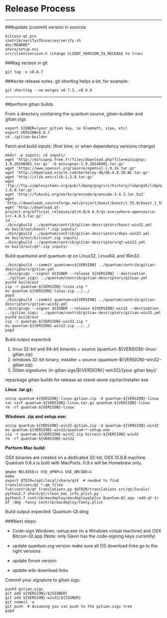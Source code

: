 Release Process
====================

* * *

###update (commit) version in sources


	bitcoin-qt.pro
	contrib/verifysfbinaries/verify.sh
	doc/README*
	share/setup.nsi
	src/clientversion.h (change CLIENT_VERSION_IS_RELEASE to true)

###tag version in git

	git tag -s v0.8.7

###write release notes. git shortlog helps a lot, for example:

	git shortlog --no-merges v0.7.2..v0.8.0

* * *

##perform gitian builds

 From a directory containing the quantum source, gitian-builder and gitian.sigs
  
	export SIGNER=(your gitian key, ie bluematt, sipa, etc)
	export VERSION=0.8.7
	cd ./gitian-builder

 Fetch and build inputs: (first time, or when dependency versions change)

	mkdir -p inputs; cd inputs/
	wget 'http://miniupnp.free.fr/files/download.php?file=miniupnpc-1.9.20140401.tar.gz' -O miniupnpc-1.9.20140401.tar.gz'
	wget 'https://www.openssl.org/source/openssl-1.0.1k.tar.gz'
	wget 'http://download.oracle.com/berkeley-db/db-4.8.30.NC.tar.gz'
	wget 'http://zlib.net/zlib-1.2.8.tar.gz'
	wget 'ftp://ftp.simplesystems.org/pub/libpng/png/src/history/libpng16/libpng-1.6.8.tar.gz'
	wget 'http://fukuchi.org/works/qrencode/qrencode-3.4.3.tar.bz2'
	wget 'http://downloads.sourceforge.net/project/boost/boost/1.55.0/boost_1_55_0.tar.bz2'
	wget 'http://download.qt-project.org/official_releases/qt/4.8/4.8.5/qt-everywhere-opensource-src-4.8.5.tar.gz'
	cd ..
	./bin/gbuild ../quantum/contrib/gitian-descriptors/boost-win32.yml
	mv build/out/boost-*.zip inputs/
	./bin/gbuild ../quantum/contrib/gitian-descriptors/deps-win32.yml
	mv build/out/bitcoin*.zip inputs/
	./bin/gbuild ../quantum/contrib/gitian-descriptors/qt-win32.yml
	mv build/out/qt*.zip inputs/

 Build quantumd and quantum-qt on Linux32, Linux64, and Win32:
  
	./bin/gbuild --commit quantum=v${VERSION} ../quantum/contrib/gitian-descriptors/gitian.yml
	./bin/gsign --signer $SIGNER --release ${VERSION} --destination ../gitian.sigs/ ../quantum/contrib/gitian-descriptors/gitian.yml
	pushd build/out
	zip -r quantum-${VERSION}-linux.zip *
	mv quantum-${VERSION}-linux.zip ../../
	popd
	./bin/gbuild --commit quantum=v${VERSION} ../quantum/contrib/gitian-descriptors/gitian-win32.yml
	./bin/gsign --signer $SIGNER --release ${VERSION}-win32 --destination ../gitian.sigs/ ../quantum/contrib/gitian-descriptors/gitian-win32.yml
	pushd build/out
	zip -r quantum-${VERSION}-win32.zip *
	mv quantum-${VERSION}-win32.zip ../../
	popd

  Build output expected:

  1. linux 32-bit and 64-bit binaries + source (quantum-${VERSION}-linux-gitian.zip)
  2. windows 32-bit binary, installer + source (quantum-${VERSION}-win32-gitian.zip)
  3. Gitian signatures (in gitian.sigs/${VERSION}[-win32]/(your gitian key)/

repackage gitian builds for release as stand-alone zip/tar/installer exe

**Linux .tar.gz:**

	unzip quantum-${VERSION}-linux-gitian.zip -d quantum-${VERSION}-linux
	tar czvf quantum-${VERSION}-linux.tar.gz quantum-${VERSION}-linux
	rm -rf quantum-${VERSION}-linux

**Windows .zip and setup.exe:**

	unzip quantum-${VERSION}-win32-gitian.zip -d quantum-${VERSION}-win32
	mv quantum-${VERSION}-win32/quantum-*-setup.exe .
	zip -r quantum-${VERSION}-win32.zip bitcoin-${VERSION}-win32
	rm -rf quantum-${VERSION}-win32

**Perform Mac build:**

  OSX binaries are created on a dedicated 32-bit, OSX 10.6.8 machine.
  Quantum 0.8.x is built with MacPorts.  0.9.x will be Homebrew only.

	qmake RELEASE=1 USE_UPNP=1 USE_QRCODE=1
	make
	export QTDIR=/opt/local/share/qt4  # needed to find translations/qt_*.qm files
	T=$(contrib/qt_translations.py $QTDIR/translations src/qt/locale)
	python2.7 share/qt/clean_mac_info_plist.py
	python2.7 contrib/macdeploy/macdeployqtplus Quantum-Qt.app -add-qt-tr $T -dmg -fancy contrib/macdeploy/fancy.plist

 Build output expected: Quantum-Qt.dmg

###Next steps:

* Code-sign Windows -setup.exe (in a Windows virtual machine) and
  OSX Bitcoin-Qt.app (Note: only Gavin has the code-signing keys currently)

* update quantum.org version
  make sure all OS download links go to the right versions

* update forum version

* update wiki download links

Commit your signature to gitian.sigs:

	pushd gitian.sigs
	git add ${VERSION}/${SIGNER}
	git add ${VERSION}-win32/${SIGNER}
	git commit -a
	git push  # Assuming you can push to the gitian.sigs tree
	popd

